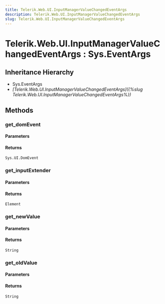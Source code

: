 ```yaml
---
title: Telerik.Web.UI.InputManagerValueChangedEventArgs
description: Telerik.Web.UI.InputManagerValueChangedEventArgs
slug: Telerik.Web.UI.InputManagerValueChangedEventArgs
---
```


# Telerik.Web.UI.InputManagerValueChangedEventArgs : Sys.EventArgs 

## Inheritance Hierarchy

* Sys.EventArgs
* *[Telerik.Web.UI.InputManagerValueChangedEventArgs]({%slug Telerik.Web.UI.InputManagerValueChangedEventArgs%})*


## Methods

###  get_domEvent

#### Parameters

#### Returns

`Sys.UI.DomEvent` 

### get_inputExtender

#### Parameters

#### Returns

`Element` 


### get_newValue

#### Parameters

#### Returns

`String` 

### get_oldValue

#### Parameters

#### Returns

`String` 


